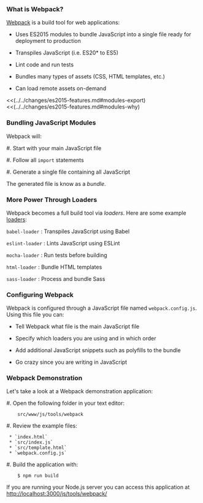 ### What is Webpack?

[Webpack][] is a build tool for web applications:

  * Uses ES2015 modules to bundle JavaScript into a single file ready
    for deployment to production

  * Transpiles JavaScript (i.e. ES20* to ES5)

  * Lint code and run tests

  * Bundles many types of assets (CSS, HTML templates, etc.)

  * Can load remote assets on-demand

<!-- === Refresher on JavaScript Modules === -->

<<(../../changes/es2015-features.md#modules-export)
<<(../../changes/es2015-features.md#modules-why)

### Bundling JavaScript Modules

Webpack will:

  #. Start with your main JavaScript file

  #. Follow all `import` statements

  #. Generate a single file containing all JavaScript

The generated file is know as a *bundle*.

### More Power Through Loaders

Webpack becomes a full build tool via *loaders*.  Here are some
example [loaders][]:

`babel-loader`
  : Transpiles JavaScript using Babel

`eslint-loader`
  : Lints JavaScript using ESLint

`mocha-loader`
  : Run tests before building

`html-loader`
  : Bundle HTML templates

`sass-loader`
  : Process and bundle Sass

### Configuring Webpack

Webpack is configured through a JavaScript file named
`webpack.config.js`.  Using this file you can:

  * Tell Webpack what file is the main JavaScript file

  * Specify which loaders you are using and in which order

  * Add additional JavaScript snippets such as polyfills to the bundle

  * Go crazy since you are writing in JavaScript

### Webpack Demonstration

Let's take a look at a Webpack demonstration application:

  #. Open the following folder in your text editor:

        src/www/js/tools/webpack

  #. Review the example files:

     * `index.html`
     * `src/index.js`
     * `src/template.html`
     * `webpack.config.js`

  #. Build the application with:

        $ npm run build

If you are running your Node.js server you can access this
application at <http://localhost:3000/js/tools/webpack/>

<!-- === Links === -->
[webpack]: https://webpack.js.org/
[loaders]: https://webpack.js.org/loaders
